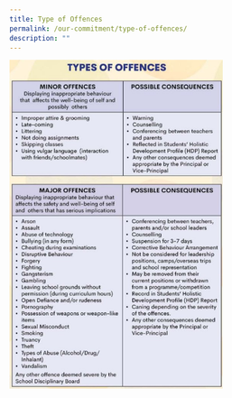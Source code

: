```yaml
---
title: Type of Offences
permalink: /our-commitment/type-of-offences/
description: ""
---
```

<img src="/images/Offences.jpeg" 
     style="width:75%">
